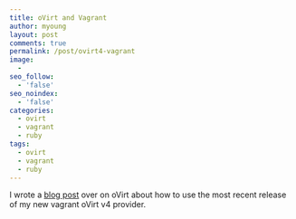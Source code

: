 ```yaml
---
title: oVirt and Vagrant
author: myoung
layout: post
comments: true
permalink: /post/ovirt4-vagrant
image:
  -
seo_follow:
  - 'false'
seo_noindex:
  - 'false'
categories:
  - ovirt
  - vagrant
  - ruby
tags:
  - ovirt
  - vagrant
  - ruby
---
```


I wrote a [blog post](https://www.ovirt.org/blog/2017/02/using-oVirt-vagrant/) over on oVirt about how to use the most recent release of my new vagrant oVirt v4 provider.

